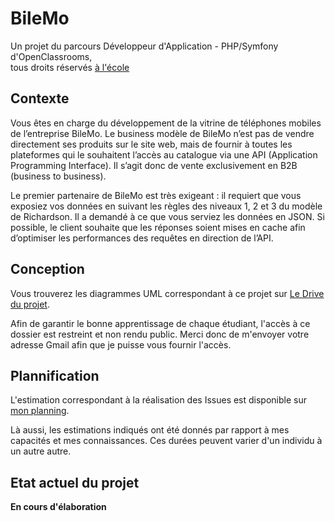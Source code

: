 # BileMo
Un projet du parcours Développeur d'Application - PHP/Symfony d'OpenClassrooms,  
tous droits réservés [à l'école](https://github.com/oc-courses)
## Contexte
Vous êtes en charge du développement de la vitrine de téléphones mobiles de l’entreprise BileMo. Le business modèle de BileMo n’est pas de vendre directement ses produits sur le site web, mais de fournir à toutes les plateformes qui le souhaitent l’accès au catalogue via une API (Application Programming Interface). Il s’agit donc de vente exclusivement en B2B (business to business).

Le premier partenaire de BileMo est très exigeant : il requiert que vous exposiez vos données en suivant les règles des niveaux 1, 2 et 3 du modèle de Richardson. Il a demandé à ce que vous serviez les données en JSON. Si possible, le client souhaite que les réponses soient mises en cache afin d’optimiser les performances des requêtes en direction de l’API.
## Conception
Vous trouverez les diagrammes UML correspondant à ce projet sur [Le Drive du projet](https://drive.google.com/drive/folders/1lUrMGBlDX-3wGzXRJJZSNQxx-rcH-Z7D?usp=sharing).

Afin de garantir le bonne apprentissage de chaque étudiant, l'accès à ce dossier est restreint et non rendu public. Merci donc de m'envoyer votre adresse Gmail afin que je puisse vous fournir l'accès.
## Plannification
L'estimation correspondant à la réalisation des Issues est disponible sur [mon planning](https://calendar.google.com/calendar?cid=ZjhpOXA0bTV1YjBwam9tNmxja284NThiazhAZ3JvdXAuY2FsZW5kYXIuZ29vZ2xlLmNvbQ).

Là aussi, les estimations indiqués ont été donnés par rapport à mes capacités et mes connaissances. Ces durées peuvent varier d'un individu à un autre autre.
## Etat actuel du projet
**En cours d'élaboration**
